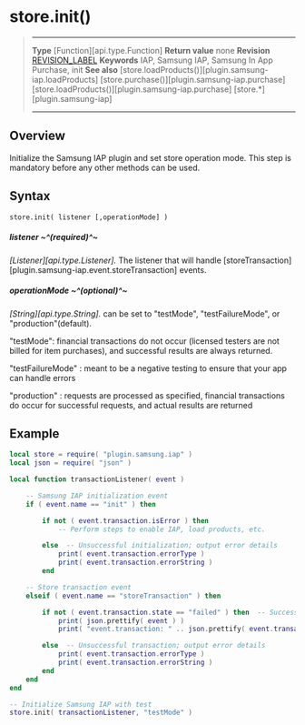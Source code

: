 # store.init()

> --------------------- ------------------------------------------------------------------------------------------
> __Type__              [Function][api.type.Function]
> __Return value__      none
> __Revision__          [REVISION_LABEL](REVISION_URL)
> __Keywords__           IAP, Samsung IAP, Samsung In App Purchase, init
> __See also__          [store.loadProducts()][plugin.samsung-iap.loadProducts]
>						[store.purchase()][plugin.samsung-iap.purchase]
>						[store.loadProducts()][plugin.samsung-iap.purchase]
>						[store.*][plugin.samsung-iap]
> --------------------- ------------------------------------------------------------------------------------------


## Overview

Initialize the Samsung IAP plugin and set store operation mode. This step is mandatory before any other methods can be used.


## Syntax

	store.init( listener [,operationMode] )

##### listener ~^(required)^~
_[Listener][api.type.Listener]._ The listener that will handle [storeTransaction][plugin.samsung-iap.event.storeTransaction] events.


##### operationMode ~^(optional)^~
_[String][api.type.String]._ can be set to "testMode", "testFailureMode", or "production"(default).

"testMode": financial transactions do not occur (licensed testers are not billed for item purchases), and successful results are always returned.

"testFailureMode" : meant to be a negative testing to ensure that your app can handle errors

"production" : requests are processed as specified, financial transactions do occur for successful requests, and actual results are returned

## Example

``````lua
local store = require( "plugin.samsung.iap" )
local json = require( "json" )

local function transactionListener( event )

	-- Samsung IAP initialization event
	if ( event.name == "init" ) then

		if not ( event.transaction.isError ) then
			-- Perform steps to enable IAP, load products, etc.

		else  -- Unsuccessful initialization; output error details
			print( event.transaction.errorType )
			print( event.transaction.errorString )
		end

	-- Store transaction event
	elseif ( event.name == "storeTransaction" ) then

		if not ( event.transaction.state == "failed" ) then  -- Successful transaction
			print( json.prettify( event ) )
			print( "event.transaction: " .. json.prettify( event.transaction ) )

		else  -- Unsuccessful transaction; output error details
			print( event.transaction.errorType )
			print( event.transaction.errorString )
		end
	end
end

-- Initialize Samsung IAP with test
store.init( transactionListener, "testMode" )
``````
